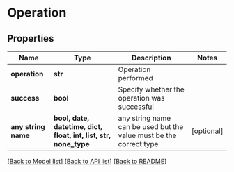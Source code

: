 # Operation


## Properties
Name | Type | Description | Notes
------------ | ------------- | ------------- | -------------
**operation** | **str** | Operation performed | 
**success** | **bool** | Specify whether the operation was successful | 
**any string name** | **bool, date, datetime, dict, float, int, list, str, none_type** | any string name can be used but the value must be the correct type | [optional]

[[Back to Model list]](../README.md#documentation-for-models) [[Back to API list]](../README.md#documentation-for-api-endpoints) [[Back to README]](../README.md)


